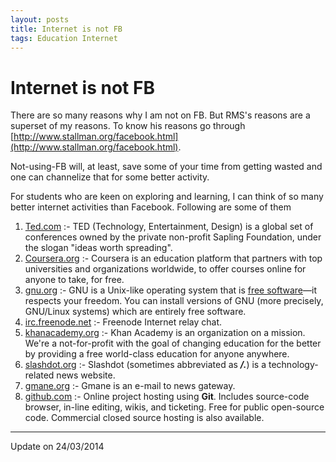 ```yaml
---
layout: posts
title: Internet is not FB
tags: Education Internet
---
```


# Internet is not FB

There are so many reasons why I am not on FB. But RMS's reasons are a superset
of my reasons. To know his reasons go through
[http://www.stallman.org/facebook.html](http://www.stallman.org/facebook.html).

Not-using-FB will, at least, save some of your time from getting wasted and one
can channelize that for some better activity.

For students who are keen on exploring and learning, I can think of so many
better internet activities than Facebook. Following are some of them

1.  [Ted.com](http://www.ted.com/) :- TED (Technology, Entertainment, Design) is
    a global set of conferences owned by the private non-profit Sapling
    Foundation, under the slogan "ideas worth spreading".
2.  [Coursera.org](https://www.coursera.org/) :- Coursera is an education
    platform that partners with top universities and organizations worldwide, to
    offer courses online for anyone to take, for free.
3.  [gnu.org](https://www.gnu.org/) :-  GNU is a Unix-like operating system that
    is [free software](https://www.gnu.org/philosophy/free-sw.html)—it respects
    your freedom. You can install versions of GNU (more precisely, GNU/Linux
    systems) which are entirely free software.
4.  [irc.freenode.net](https://webchat.freenode.net/) :-  Freenode Internet
    relay chat.
5.  [khanacademy.org](https://www.khanacademy.org/) :- Khan Academy is an
    organization on a mission. We're a not-for-profit with the goal of changing
    education for the better by providing a free world-class education for
    anyone anywhere.
6.  [slashdot.org](http://slashdot.org/) :- Slashdot (sometimes abbreviated as
    _**/.**_) is a technology-related news website.
7.  [gmane.org](http://gmane.org/) :-  Gmane is an e-mail to news gateway.
8.  [github.com](https://github.com/) :-  Online project hosting using **Git**.
    Includes source-code browser, in-line editing, wikis, and ticketing. Free
    for public open-source code. Commercial closed source hosting is also
    available.

---

Update on 24/03/2014
